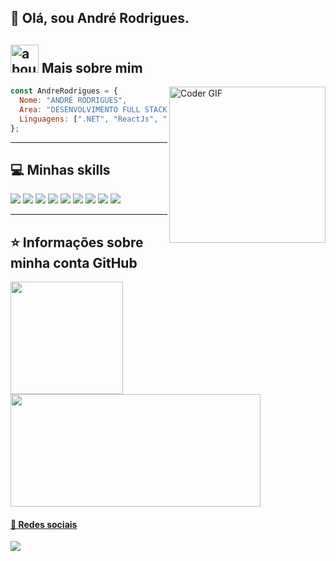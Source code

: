 <!--
Sites úteis:
https://devicon.dev/
https://github.com/Ileriayo/markdown-badges
https://github.com/anuraghazra/github-readme-stats/blob/master/readme.md
-->

## 👋 Olá, sou André Rodrigues. 

## <img width="45" alt="about" src="https://raw.github.com/elizarov/elizarov/master/about.png"> Mais sobre mim

<img alt="Coder GIF" align="right" width="250" src="https://cdn.dribbble.com/users/730703/screenshots/6581243/avento.gif" />

```JavaScript
const AndreRodrigues = {
  Nome: "ANDRÉ RODRIGUES",
  Area: "DESENVOLVIMENTO FULL STACK",
  Linguagens: [".NET", "ReactJs", "SQL Server"],
};
```

----

## 💻 Minhas skills
<section>
  <code><img src="https://img.shields.io/badge/.NET-5C2D91?style=for-the-badge&logo=.net&logoColor=white" /></code>
  <code><img src="https://img.shields.io/badge/react-%2320232a.svg?style=for-the-badge&logo=react&logoColor=%2361DAFB" /></code>
  <code><img src="https://img.shields.io/badge/html5-%23E34F26.svg?style=for-the-badge&logo=html5&logoColor=white" /></code>
  <code><img src="https://img.shields.io/badge/css3-%231572B6.svg?style=for-the-badge&logo=css3&logoColor=white" /></code>
  <code><img src="https://img.shields.io/badge/javascript-%23323330.svg?style=for-the-badge&logo=javascript&logoColor=%23F7DF1E" /></code>
  <code><img src="https://img.shields.io/badge/Microsoft%20SQL%20Server-CC2927?style=for-the-badge&logo=microsoft%20sql%20server&logoColor=white" /></code>
  <code><img src="https://img.shields.io/badge/python-3670A0?style=for-the-badge&logo=python&logoColor=ffdd54" /></code>
  <code><img src="https://img.shields.io/badge/java-%23ED8B00.svg?style=for-the-badge&logo=openjdk&logoColor=white" /></code>
  <code><img src="https://img.shields.io/badge/figma-%23F24E1E.svg?style=for-the-badge&logo=figma&logoColor=white" /></code>
</section>


---

## ⭐ Informações sobre minha conta GitHub

<section>
  <a href="https://github.com/andreluis-git">
  <img height="180em" src="https://github-readme-stats.vercel.app/api?username=andreluis-git&rank_icon=github&show_icons=true&theme=holi"/>
  <img height="180em" width="400em" src="https://github-readme-stats.vercel.app/api/top-langs/?username=andreluis-git&layout=compact&theme=holi"/>
</section>


[linkedin]: https://www.linkedin.com/in/andre-luis-rodrigues/

#### 📱 Redes sociais

<section>  
<a href="https://www.linkedin.com/in/andre-luis-rodrigues/" target="_blank">
  <img src="https://img.shields.io/badge/linkedin-%230077B5.svg?style=for-the-badge&logo=linkedin&logoColor=white" />
</a>
</section>
 
